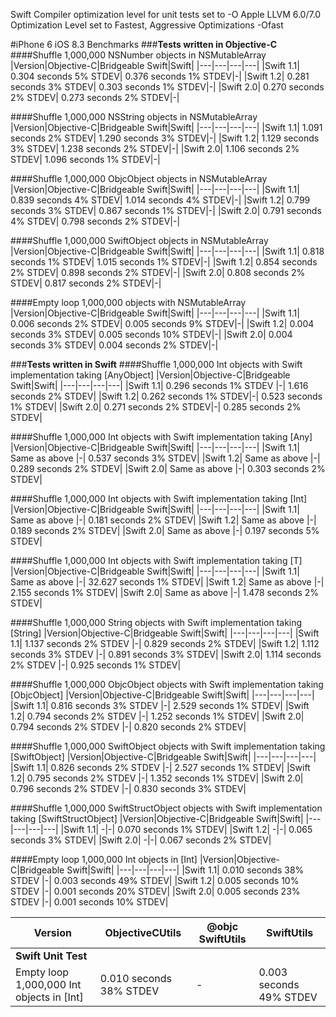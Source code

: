 Swift Compiler optimization level for unit tests set to -O
Apple LLVM 6.0/7.0 Optimization Level set to Fastest, Aggressive Optimizations -Ofast

#iPhone 6 iOS 8.3 Benchmarks
###**Tests written in Objective-C**
####Shuffle 1,000,000 NSNumber objects in NSMutableArray
|Version|Objective-C|Bridgeable Swift|Swift|
|---|---|---|---|
|Swift 1.1| 0.304 seconds 5% STDEV| 0.376 seconds 1% STDEV|-|
|Swift 1.2| 0.281 seconds 3% STDEV| 0.303 seconds 1% STDEV|-|
|Swift 2.0| 0.270 seconds 2% STDEV| 0.273 seconds 2% STDEV|-|

####Shuffle 1,000,000 NSString objects in NSMutableArray
|Version|Objective-C|Bridgeable Swift|Swift|
|---|---|---|---|
|Swift 1.1| 1.091 seconds 2% STDEV| 1.290 seconds 3% STDEV|-|
|Swift 1.2| 1.129 seconds 3% STDEV| 1.238 seconds 2% STDEV|-|
|Swift 2.0| 1.106 seconds 2% STDEV| 1.096 seconds 1% STDEV|-|

####Shuffle 1,000,000 ObjcObject objects in NSMutableArray
|Version|Objective-C|Bridgeable Swift|Swift|
|---|---|---|---|
|Swift 1.1| 0.839 seconds 4% STDEV| 1.014 seconds 4% STDEV|-|
|Swift 1.2| 0.799 seconds 3% STDEV| 0.867 seconds 1% STDEV|-|
|Swift 2.0| 0.791 seconds 4% STDEV| 0.798 seconds 2% STDEV|-|

####Shuffle 1,000,000 SwiftObject objects in NSMutableArray
|Version|Objective-C|Bridgeable Swift|Swift|
|---|---|---|---|
|Swift 1.1| 0.818 seconds 1% STDEV| 1.015 seconds 1% STDEV|-|
|Swift 1.2| 0.854 seconds 2% STDEV| 0.898 seconds 2% STDEV|-|
|Swift 2.0| 0.808 seconds 2% STDEV| 0.817 seconds 2% STDEV|-|

####Empty loop 1,000,000 objects with NSMutableArray
|Version|Objective-C|Bridgeable Swift|Swift|
|---|---|---|---|
|Swift 1.1| 0.006 seconds 2% STDEV| 0.005 seconds 9% STDEV|-|
|Swift 1.2| 0.004 seconds 3% STDEV| 0.005 seconds 10% STDEV|-|
|Swift 2.0| 0.004 seconds 3% STDEV| 0.004 seconds 2% STDEV|-|

###**Tests written in Swift**
####Shuffle 1,000,000 Int objects with Swift implementation taking [AnyObject]
|Version|Objective-C|Bridgeable Swift|Swift|
|---|---|---|---|
|Swift 1.1| 0.296 seconds 1% STDEV |-| 1.616 seconds 2% STDEV|
|Swift 1.2| 0.262 seconds 1% STDEV|-| 0.523 seconds 1% STDEV|
|Swift 2.0| 0.271 seconds 2% STDEV|-| 0.285 seconds 2% STDEV|

####Shuffle 1,000,000 Int objects with Swift implementation taking [Any]
|Version|Objective-C|Bridgeable Swift|Swift|
|---|---|---|---|
|Swift 1.1| Same as above |-| 0.537 seconds 3% STDEV|
|Swift 1.2| Same as above |-| 0.289 seconds 2% STDEV|
|Swift 2.0| Same as above |-| 0.303 seconds 2% STDEV|

####Shuffle 1,000,000 Int objects with Swift implementation taking [Int]
|Version|Objective-C|Bridgeable Swift|Swift|
|---|---|---|---|
|Swift 1.1| Same as above |-| 0.181 seconds 2% STDEV|
|Swift 1.2| Same as above |-| 0.189 seconds 2% STDEV|
|Swift 2.0| Same as above |-| 0.197 seconds 5% STDEV|

####Shuffle 1,000,000 Int objects with Swift implementation taking [T]
|Version|Objective-C|Bridgeable Swift|Swift|
|---|---|---|---|
|Swift 1.1| Same as above |-| 32.627 seconds 1% STDEV|
|Swift 1.2| Same as above |-| 2.155 seconds 1% STDEV|
|Swift 2.0| Same as above |-| 1.478 seconds 2% STDEV|

####Shuffle 1,000,000 String objects with Swift implementation taking [String]
|Version|Objective-C|Bridgeable Swift|Swift|
|---|---|---|---|
|Swift 1.1| 1.137 seconds 2% STDEV |-| 0.829 seconds 2% STDEV|
|Swift 1.2| 1.112 seconds 3% STDEV |-| 0.891 seconds 3% STDEV|
|Swift 2.0| 1.114 seconds 2% STDEV |-| 0.925 seconds 1% STDEV|

####Shuffle 1,000,000 ObjcObject objects with Swift implementation taking [ObjcObject]
|Version|Objective-C|Bridgeable Swift|Swift|
|---|---|---|---|
|Swift 1.1| 0.816 seconds 3% STDEV |-| 2.529 seconds 1% STDEV|
|Swift 1.2| 0.794 seconds 2% STDEV |-| 1.252 seconds 1% STDEV|
|Swift 2.0| 0.794 seconds 2% STDEV |-| 0.820 seconds 2% STDEV|

####Shuffle 1,000,000 SwiftObject objects with Swift implementation taking [SwiftObject]
|Version|Objective-C|Bridgeable Swift|Swift|
|---|---|---|---|
|Swift 1.1| 0.826 seconds 2% STDEV |-| 2.527 seconds 1% STDEV|
|Swift 1.2| 0.795 seconds 2% STDEV |-| 1.352 seconds 1% STDEV|
|Swift 2.0| 0.796 seconds 2% STDEV |-| 0.830 seconds 3% STDEV|

####Shuffle 1,000,000 SwiftStructObject objects with Swift implementation taking [SwiftStructObject]
|Version|Objective-C|Bridgeable Swift|Swift|
|---|---|---|---|
|Swift 1.1| -|-| 0.070 seconds 1% STDEV|
|Swift 1.2| -|-| 0.065 seconds 3% STDEV|
|Swift 2.0| -|-| 0.067 seconds 2% STDEV|

####Empty loop 1,000,000 Int objects in [Int]
|Version|Objective-C|Bridgeable Swift|Swift|
|---|---|---|---|
|Swift 1.1| 0.010 seconds 38% STDEV |-| 0.003 seconds 49% STDEV|
|Swift 1.2| 0.005 seconds 10% STDEV |-| 0.001 seconds 20% STDEV|
|Swift 2.0| 0.005 seconds 23% STDEV |-| 0.001 seconds 10% STDEV|

|Version| ObjectiveCUtils| @objc SwiftUtils| SwiftUtils|
|---|---|---|---|
|**Swift Unit Test**|
|Empty loop 1,000,000 Int objects in [Int]| 0.010 seconds 38% STDEV |-| 0.003 seconds 49% STDEV|